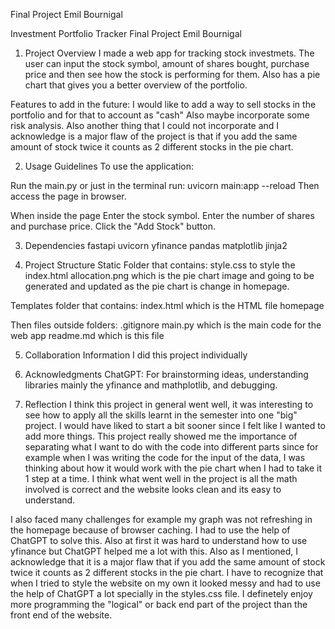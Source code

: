 Final Project Emil Bournigal

Investment Portfolio Tracker Final Project Emil Bournigal
1. Project Overview
I made a web app for tracking stock investmets. The user can input the stock symbol, amount of shares bought, purchase price and then see how the stock is performing for them. Also has a pie chart that gives you a better overview of the portfolio.

Features to add in the future:
I would like to add a way to sell stocks in the portfolio and for that to account as "cash"
Also maybe incorporate some risk analysis.
Also another thing that I could not incorporate and I acknowledge is a major flaw of the project is that if you add the same amount of stock twice it counts as 2 different stocks in the pie chart. 

2. Usage Guidelines
To use the application:

Run the main.py or just in the terminal run: uvicorn main:app --reload
Then access the page in browser.

When inside the page
Enter the stock symbol.
Enter the number of shares and purchase price.
Click the "Add Stock" button.

3. Dependencies
fastapi
uvicorn
yfinance
pandas
matplotlib
jinja2

4. Project Structure
Static Folder that contains:
style.css to style the index.html
allocation.png which is the pie chart image and going to be generated and updated as the pie chart is change in homepage.

Templates folder that contains:
index.html which is the HTML file homepage

Then files outside folders:
.gitignore
main.py which is the main code for the web app
readme.md which is this file

5. Collaboration Information
I did this project individually

6. Acknowledgments
ChatGPT: For brainstorming ideas, understanding libraries mainly the yfinance and mathplotlib, and debugging.

7. Reflection
I think this project in general went well, it was interesting to see how to apply all the skills learnt in the semester into one "big" project. I would have liked to start a bit sooner since I felt like I wanted to add more things. This project really showed me the importance of separating what I want to do with the code into different parts since for example when I was writing the code for the input of the data, I was thinking about how it would work with the pie chart when I had to take it 1 step at a time. I think what went well in the project is all the math involved is correct and the website looks clean and its easy to understand.

 I also faced many challenges for example my graph was not refreshing in the homepage because of browser caching. I had to use the help of ChatGPT to solve this. Also at first it was hard to understand how to use yfinance but ChatGPT helped me a lot with this. Also as I mentioned, I acknowledge that it is a major flaw that if you add the same amount of stock twice it counts as 2 different stocks in the pie chart. I have to recognize that when I tried to style the website on my own it looked messy and had to use the help of ChatGPT a lot specially in the styles.css file. I definetely enjoy more programming the "logical" or back end part of the project than the front end of the website.
